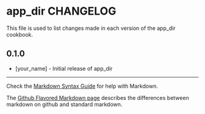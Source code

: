 app_dir CHANGELOG
=================

This file is used to list changes made in each version of the app_dir cookbook.

0.1.0
-----
- [your_name] - Initial release of app_dir

- - -
Check the [Markdown Syntax Guide](http://daringfireball.net/projects/markdown/syntax) for help with Markdown.

The [Github Flavored Markdown page](http://github.github.com/github-flavored-markdown/) describes the differences between markdown on github and standard markdown.
